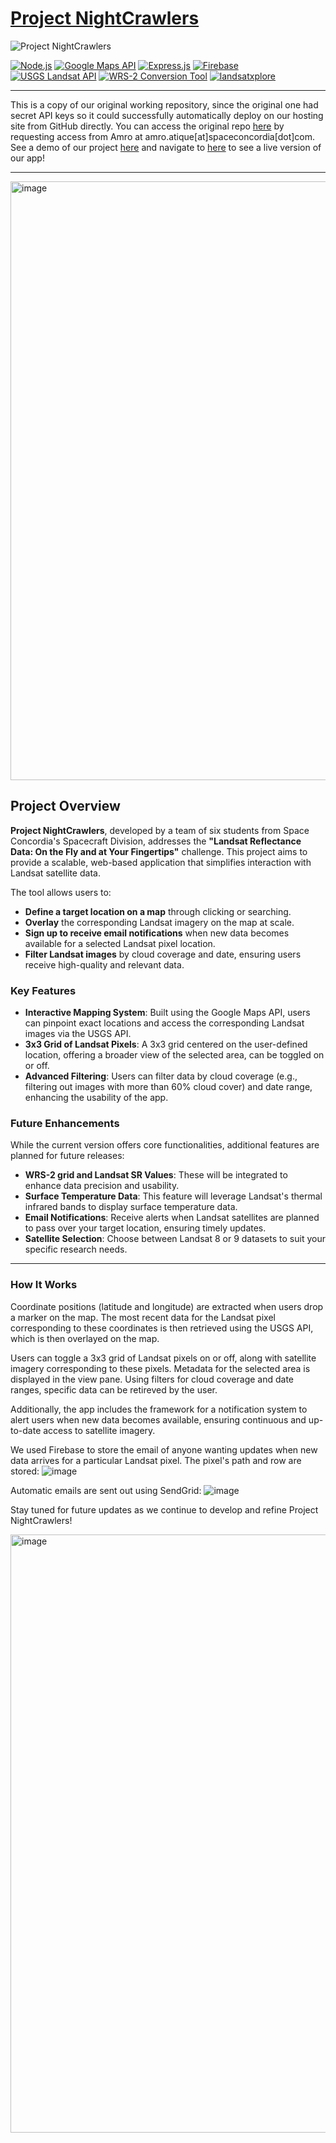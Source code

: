 # [Project NightCrawlers](https://nasaspaceapps.up.railway.app)

![Project NightCrawlers](https://img.shields.io/badge/Status-In%20Development-brightgreen)

[![Node.js](https://img.shields.io/badge/Node.js-v16.0.0-green.svg)](https://nodejs.org/)
[![Google Maps API](https://img.shields.io/badge/Google%20Maps%20API-Beta-blue.svg)](https://developers.google.com/maps/documentation/javascript/overview)
[![Express.js](https://img.shields.io/badge/Express.js-4.x-brightgreen.svg)](https://expressjs.com/)
[![Firebase](https://img.shields.io/badge/Firebase-Realtime%20Database-orange.svg)](https://firebase.google.com/docs/database)
[![USGS Landsat API](https://img.shields.io/badge/USGS%20Landsat%20API-stable-blue.svg)](https://m2m.cr.usgs.gov/api/docs/json/)
[![WRS-2 Conversion Tool](https://img.shields.io/badge/WRS--2%20Conversion%20Tool-USGS-blue.svg)](https://landsat.usgs.gov/ard_tile)
[![landsatxplore](https://img.shields.io/pypi/v/landsatxplore.svg)](https://pypi.org/project/landsatxplore/)

---

This is a copy of our original working repository, since the original one had secret API keys so it could successfully automatically deploy on our hosting site from GitHub directly. You can access the original repo [here](https://github.com/silvehh/NasaSpaceApps) by requesting access from Amro at amro.atique[at]spaceconcordia[dot]com. See a demo of our project [here](https://youtu.be/VnqZQn0md24) and navigate to [here](https://nasaspaceapps.up.railway.app/) to see a live version of our app!

---

<img width="958" alt="image" src="https://github.com/user-attachments/assets/91269888-6426-4125-9c0e-07207866ec7a">


## Project Overview

**Project NightCrawlers**, developed by a team of six students from Space Concordia's Spacecraft Division, addresses the **"Landsat Reflectance Data: On the Fly and at Your Fingertips"** challenge. This project aims to provide a scalable, web-based application that simplifies interaction with Landsat satellite data. 

The tool allows users to:
- **Define a target location on a map** through clicking or searching.
- **Overlay** the corresponding Landsat imagery on the map at scale.
- **Sign up to receive email notifications** when new data becomes available for a selected Landsat pixel location.
- **Filter Landsat images** by cloud coverage and date, ensuring users receive high-quality and relevant data.

### Key Features
- **Interactive Mapping System**: Built using the Google Maps API, users can pinpoint exact locations and access the corresponding Landsat images via the USGS API.
- **3x3 Grid of Landsat Pixels**: A 3x3 grid centered on the user-defined location, offering a broader view of the selected area, can be toggled on or off.
- **Advanced Filtering**: Users can filter data by cloud coverage (e.g., filtering out images with more than 60% cloud cover) and date range, enhancing the usability of the app.
  
### Future Enhancements
While the current version offers core functionalities, additional features are planned for future releases:
- **WRS-2 grid and Landsat SR Values**: These will be integrated to enhance data precision and usability.
- **Surface Temperature Data**: This feature will leverage Landsat's thermal infrared bands to display surface temperature data.
- **Email Notifications**: Receive alerts when Landsat satellites are planned to pass over your target location, ensuring timely updates.
- **Satellite Selection**: Choose between Landsat 8 or 9 datasets to suit your specific research needs.

---

### How It Works
Coordinate positions (latitude and longitude) are extracted when users drop a marker on the map. The most recent data for the Landsat pixel corresponding to these coordinates is then retrieved using the USGS API, which is then overlayed on the map.

Users can toggle a 3x3 grid of Landsat pixels on or off, along with satellite imagery corresponding to these pixels. Metadata for the selected area is displayed in the view pane. Using filters for cloud coverage and date ranges, specific data can be retireved by the user.

Additionally, the app includes the framework for a notification system to alert users when new data becomes available, ensuring continuous and up-to-date access to satellite imagery.

We used Firebase to store the email of anyone wanting updates when new data arrives for a particular Landsat pixel. The pixel's path and row are stored:
![image](https://github.com/user-attachments/assets/d54acd11-a4a7-4299-aed4-974a331baaab)

Automatic emails are sent out using SendGrid:
![image](https://github.com/user-attachments/assets/bf171a3f-0d78-44b3-86b0-be68b38da6a6)

Stay tuned for future updates as we continue to develop and refine Project NightCrawlers!

<img width="957" alt="image" src="https://github.com/user-attachments/assets/d4a08d6c-cb09-4197-aad9-8024c197e225">
